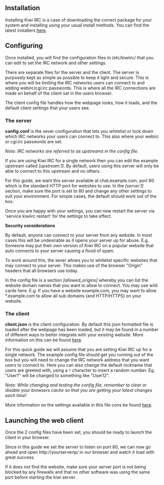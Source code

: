 ## Installation
Installing Kiwi IRC is a case of downloading the correct package for your system and installing using your usual install methods. You can find the latest installers [here](https://kiwiirc.com/downloads/).

## Configuring
Once installed, you will find the configuration files in /etc/kiwiirc/ that you can edit to set the IRC network and other settings.

There are separate files for the server and the client. The server is purposely kept as simple as possible to keep it light and secure. This is where you will be limiting the IRC networks users can connect to and adding webirc/cgi:irc passwords. This is where all the IRC connections are made on behalf of the client sat in the users browser.

The client config file handles how the webpage looks, how it loads, and the default client settings that your users see.

### The server
**config.conf** is the sever configuration that lets you whitelist or lock down which IRC networks your users can connect to. This also where your webirc or cgi:irc passwords are set.

*Note: IRC networks are referred to as upstreams in the config file.*

If you are using Kiwi IRC for a single network then you can edit the example upstream called *[upstream.1]*. By default, users using this server will only be able to connect to this upstream and no others.

For this guide, we want this server available at chat.example.com, port 80 which is the standard HTTP port for websites to use. In the *[server.1]* section, make sure the port is set to 80 and change any other settings to suit your environment. For simple cases, the default should work out of the box.

Once you are happy with your settings, you can now restart the server via 'service kiwiirc restart' for the settings to take effect.

**Security considerations**

By default, anyone can connect to your server from any website. In most cases this will be undesirable as it opens your server up for abuse. E.g. Someone may put their own version of Kiwi IRC on a popular website that auto connects to your server causing a flood of spam.

To work around this, the sever allows you to whitelist specific websites that may connect to your server. This makes use of the browser "Origin" headers that all browsers use today.

In the config file is a section *[allowed_origins]* whereby you can list the website domain names that you want to allow to connect. You may use wild cards here. E.g. If you have a website example.com, you may want to allow *.example.com to allow all sub domains (and HTTP/HTTPS) on your website.

### The client
**client.json** is the client configuration. By default this json formatted file is loaded after the webpage has been loaded, but it may be found in a number of different ways to better integrate with your existing website. More information on this can be found [here](Configuration#loading-the-config-file).

For this quick guide we will assume that you are setting Kiwi IRC up for a single network. The example config file should get you running out of the box but you will need to change the IRC network address that you want users to connect to. Here you can also change the default nickname that users are greeted with, using a `?` character to insert a random number. Eg. "User?" will be changed to something like "User12".

*Note: While changing and testing the config file, remember to clear or disable your browsers cache so that you are getting your latest changes each time!*

More information on the settings available in this file cons be found [here](Configuration#config-options).

## Launching the web client
Once the 2 config files have been set, you should be ready to launch the client in your browser.

Since in this guide we set the server to listen on port 80, we can now go ahead and open http://yourserverip/ in our browser and watch it load with great success.

If it does not find the website, make sure your server port is not being blocked by any firewalls and that no other software was using the same port before starting the kiwi server.